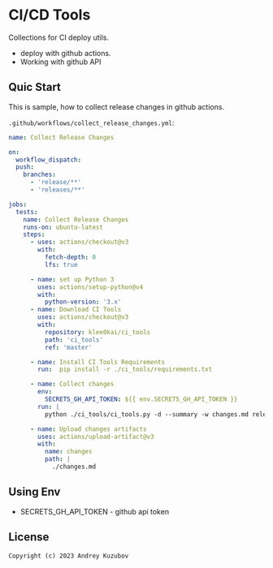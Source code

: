 # CI/CD Tools

Collections for CI deploy utils.
 - deploy with github actions. 
 - Working with github API 

## Quic Start 

This is sample, how to collect release changes in github actions.

`.github/workflows/collect_release_changes.yml`:
```yaml
name: Collect Release Changes

on:
  workflow_dispatch:
  push:
    branches:
      - 'release/**'
      - 'releases/**'

jobs:
  tests:
    name: Collect Release Changes
    runs-on: ubuntu-latest
    steps:
      - uses: actions/checkout@v3
        with:
          fetch-depth: 0
          lfs: true

      - name: set up Python 3
        uses: actions/setup-python@v4
        with:
          python-version: '3.x'
      - name: Download CI Tools
        uses: actions/checkout@v3
        with:
          repository: klee0kai/ci_tools
          path: 'ci_tools'
          ref: 'master'

      - name: Install CI Tools Requirements
        run:  pip install -r ./ci_tools/requirements.txt

      - name: Collect changes
        env:
          SECRETS_GH_API_TOKEN: ${{ env.SECRETS_GH_API_TOKEN }}
        run: |
          python ./ci_tools/ci_tools.py -d --summary -w changes.md release_diff

      - name: Upload changes artifacts
        uses: actions/upload-artifact@v3
        with:
          name: changes
          path: |
            ./changes.md
```

## Using Env

 - SECRETS_GH_API_TOKEN - github api token 

## License

```
Copyright (c) 2023 Andrey Kuzubov
```
